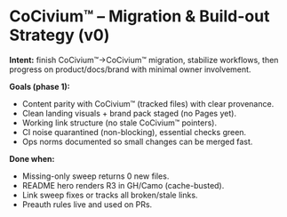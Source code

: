 <!-- status: stub; target: 150+ words -->
<!-- status: stub; target: 150+ words -->
<!-- status: stub; target: 150+ words -->
<!-- status: stub; target: 150+ words -->
<!-- status: stub; target: 150+ words -->
<!-- status: stub; target: 150+ words -->
<!-- status: stub; target: 150+ words -->
# CoCivium™ – Migration & Build-out Strategy (v0)
**Intent:** finish CoCivium™→CoCivium™ migration, stabilize workflows, then progress on product/docs/brand with minimal owner involvement.

**Goals (phase 1):**
- Content parity with CoCivium™ (tracked files) with clear provenance.
- Clean landing visuals + brand pack staged (no Pages yet).
- Working link structure (no stale CoCivium™ pointers).
- CI noise quarantined (non-blocking), essential checks green.
- Ops norms documented so small changes can be merged fast.

**Done when:**
- Missing-only sweep returns 0 new files.
- README hero renders R3 in GH/Camo (cache-busted).
- Link sweep fixes or tracks all broken/stale links.
- Preauth rules live and used on PRs.








